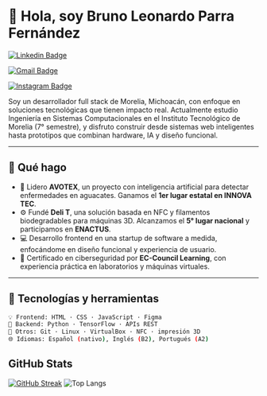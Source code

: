 # 👋 Hola, soy Bruno Leonardo Parra Fernández

[![Linkedin Badge](https://img.shields.io/badge/-Bruno%20Leonardo%20Parra%20Fernandez-blue?style=social&logo=Linkedin&logoColor=blue)](https://www.linkedin.com/in/bruno-leonardo-parra-fernandez-851237144/)

[![Gmail Badge](https://img.shields.io/badge/-brunoleonardo0045@gmail.com-c14438?style=social&logo=Gmail&logoColor=red&link=mailto:brunoleonardo0045@gmail.com)](mailto:brunoleonardo0045@gmail.com)

[![Instagram Badge](https://img.shields.io/badge/-Bruno%20Leonardo%20Parra%20Fernandez-blue?style=social&logo=Instagram&logoColor=orange)](https://www.instagram.com/leo_fdzzz/)

Soy un desarrollador full stack de Morelia, Michoacán, con enfoque en soluciones tecnológicas que tienen impacto real. Actualmente estudio Ingeniería en Sistemas Computacionales en el Instituto Tecnológico de Morelia (7° semestre), y disfruto construir desde sistemas web inteligentes hasta prototipos que combinan hardware, IA y diseño funcional.

---

## 🚀 Qué hago

- 🧠 Lidero **AVOTEX**, un proyecto con inteligencia artificial para detectar enfermedades en aguacates. Ganamos el **1er lugar estatal en INNOVA TEC**.
- ⚙️ Fundé **Deli T**, una solución basada en NFC y filamentos biodegradables para máquinas 3D. Alcanzamos el **5° lugar nacional** y participamos en **ENACTUS**.
- 💻 Desarrollo frontend en una startup de software a medida, enfocándome en diseño funcional y experiencia de usuario.
- 🔐 Certificado en ciberseguridad por **EC-Council Learning**, con experiencia práctica en laboratorios y máquinas virtuales.


---

## 🧰 Tecnologías y herramientas

```bash
💡 Frontend: HTML · CSS · JavaScript · Figma
🧠 Backend: Python · TensorFlow · APIs REST
🧪 Otros: Git · Linux · VirtualBox · NFC · impresión 3D
🌐 Idiomas: Español (nativo), Inglés (B2), Portugués (A2)


```
## GitHub Stats 
[![GitHub Streak](https://github-readme-streak-stats.herokuapp.com?user=Infernus10)](https://git.io/streak-stats)
![Top Langs](https://github-readme-stats.vercel.app/api/top-langs/?username=Infernus10&layout=compact)
